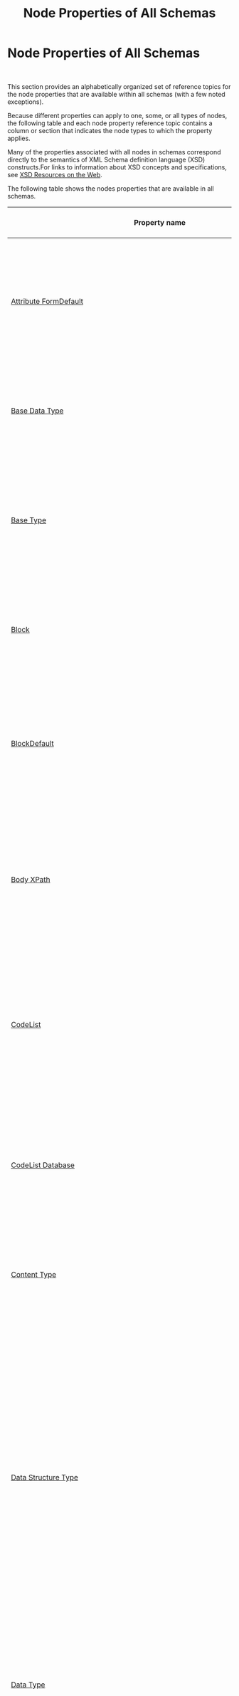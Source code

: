 ﻿---
title: Node Properties of All Schemas
TOCTitle: Node Properties of All Schemas
ms:assetid: 893c7352-7c18-4771-a9b6-e93239fe7d64
ms:mtpsurl: https://msdn.microsoft.com/en-us/library/Aa561245(v=BTS.80)
ms:contentKeyID: 51529512
ms.date: 08/30/2017
mtps_version: v=BTS.80
---

# Node Properties of All Schemas

 

This section provides an alphabetically organized set of reference topics for the node properties that are available within all schemas (with a few noted exceptions).

Because different properties can apply to one, some, or all types of nodes, the following table and each node property reference topic contains a column or section that indicates the node types to which the property applies.

Many of the properties associated with all nodes in schemas correspond directly to the semantics of XML Schema definition language (XSD) constructs.For links to information about XSD concepts and specifications, see [XSD Resources on the Web](https://msdn.microsoft.com/library/aa547363\(v=bts.80\)).

The following table shows the nodes properties that are available in all schemas.

<table>
<thead>
<tr class="header">
<th>Property name</th>
<th>Applies to node type(s)</th>
<th>Description</th>
</tr>
</thead>
<tbody>
<tr class="odd">
<td><a href="attribute-formdefault-node-property-of-all-schemas.md">Attribute FormDefault</a></td>
<td><a href="schema-node-properties.md">Schema</a></td>
<td>Specifies whether locally declared attributes must be qualified by using a namespace identifier in instance messages.<br />
<br />
Property category: <strong>Advanced</strong></td>
</tr>
<tr class="even">
<td><a href="base-data-type-node-property-of-all-schemas.md">Base Data Type</a></td>
<td><a href="record-node-properties.md">Record</a>, <a href="field-element-node-properties.md">Field Element</a>, <a href="field-attribute-node-properties.md">Field Attribute</a></td>
<td>Specifies the base data type from which the type for the selected node is derived.<br />
<br />
Property category: <strong>Advanced</strong></td>
</tr>
<tr class="odd">
<td><a href="base-type-node-property-of-all-schemas.md">Base Type</a></td>
<td><a href="equivalent-node-properties.md">Equivalent</a></td>
<td>Shows the base complex type from which the other complex types shown as child nodes of the <strong>Equivalent</strong> node are derived.<br />
<br />
Property category: <strong>General</strong></td>
</tr>
<tr class="even">
<td><a href="block-node-property-of-all-schemas.md">Block</a></td>
<td><a href="record-node-properties.md">Record</a></td>
<td>Prevents or defines allowed derivations of this <strong>Record</strong> node in other schemas.<br />
<br />
Property category: <strong>General</strong></td>
</tr>
<tr class="odd">
<td><a href="blockdefault-node-property-of-all-schemas.md">BlockDefault</a></td>
<td><a href="schema-node-properties.md">Schema</a></td>
<td>Specifies the default setting for whether or not derivations are permitted throughout the schema, and if so, which kinds (extension, restriction, and so on).<br />
<br />
Property category: <strong>Advanced</strong></td>
</tr>
<tr class="even">
<td><a href="body-xpath-node-property-of-all-schemas.md">Body XPath</a></td>
<td><a href="record-node-properties.md">Record</a></td>
<td>Identifies the portion of the schema that defines the body of the message associated with a root <strong>Record</strong> node in an envelope schema.<br />
<br />
Property category: <strong>Parse</strong></td>
</tr>
<tr class="odd">
<td><a href="codelist-node-property-of-all-schemas.md">CodeList</a></td>
<td><a href="field-element-node-properties.md">Field Element</a>, <a href="field-attribute-node-properties.md">Field Attribute</a></td>
<td>Specifies the reference number for the code list to use with the selected <strong>Field Element</strong> or <strong>Field Attribute</strong> node, and provides access to the <strong>CodeList</strong> dialog box.<br />
<br />
Property category: <strong>BizTalk</strong></td>
</tr>
<tr class="even">
<td><a href="codelist-database-node-property-of-all-schemas.md">CodeList Database</a></td>
<td><a href="schema-node-properties.md">Schema</a></td>
<td>Specifies the name and location of the database containing code lists used to set enumeration values at design-time.<br />
<br />
Property category: <strong>BizTalk</strong></td>
</tr>
<tr class="odd">
<td><a href="content-type-node-property-of-all-schemas.md">Content Type</a></td>
<td><a href="record-node-properties.md">Record</a></td>
<td>Specifies whether the content of the <strong>Record</strong> node is simple or complex.<br />
<br />
Property category: <strong>Advanced</strong></td>
</tr>
<tr class="even">
<td><a href="data-structure-type-node-property-of-all-schemas.md">Data Structure Type</a></td>
<td><a href="record-node-properties.md">Record</a></td>
<td>Specifies one of the following:<br />
<br />
- An existing data type for the selected <strong>Record</strong> node, by selecting the data type from the list.<br />
- A new global complex data type to be created for the selected <strong>Record</strong> node, by typing a name for the new data type.<br />
- That the selected <strong>Record</strong> node should refer to another global level <strong>Record</strong> node, by selecting &quot;<em>&lt;RecordName&gt;</em> (Reference)&quot; from the list.<br />
<br />
Property category: <strong>General</strong></td>
</tr>
<tr class="odd">
<td><a href="data-type-node-property-of-all-schemas.md">Data Type</a></td>
<td><a href="field-element-node-properties.md">Field Element</a>, <a href="field-attribute-node-properties.md">Field Attribute</a></td>
<td>Specifies a simple data type for the selected <strong>Field Element</strong> or <strong>Field Attribute</strong> node.<br />
<br />
Property category: <strong>General</strong></td>
</tr>
<tr class="even">
<td><a href="default-value-node-property-of-all-schemas.md">Default Value</a></td>
<td><a href="field-element-node-properties.md">Field Element</a>, <a href="field-attribute-node-properties.md">Field Attribute</a></td>
<td>Specifies the default value for the selected <strong>Field Element</strong> or <strong>Field Attribute</strong> node.<br />
<br />
Property category: <strong>General</strong></td>
</tr>
<tr class="odd">
<td><a href="derivation-type-node-property-of-all-schemas.md">Derivation Type</a></td>
<td><a href="equivalent-child-node-properties.md">Equivalent Child</a></td>
<td>Shows the base complex type or one of the derived complex types.<br />
<br />
Property category: <strong>General</strong></td>
</tr>
<tr class="even">
<td><a href="derived-by-node-property-of-all-schemas.md">Derived By</a></td>
<td><a href="record-node-properties.md">Record</a>, <a href="field-element-node-properties.md">Field Element</a>, <a href="field-attribute-node-properties.md">Field Attribute</a></td>
<td>Specifies how the complex type associated with the selected <strong>Record</strong> node is derived from the data type specified by the <strong>Base Data Type</strong> property.<br />
<br />
Or, specifies how the simple type associated with the selected <strong>Field Element</strong> or <strong>Field Attribute</strong> node is derived from the data type specified by the <strong>Base Data Type</strong> property.<br />
<br />
Property category: <strong>Advanced</strong></td>
</tr>
<tr class="odd">
<td><a href="document-type-node-property-of-all-schemas.md">Document Type</a></td>
<td><a href="schema-node-properties.md">Schema</a></td>
<td>Specifies the type of schema that you are configuring, using whatever document type specification makes sense for your business.<br />
<br />
Property category: <strong>Reference</strong></td>
</tr>
<tr class="even">
<td><a href="document-version-node-property-of-all-schemas.md">Document Version</a></td>
<td><a href="schema-node-properties.md">Schema</a></td>
<td>Specifies the version of the schema that you are configuring, using whatever versioning scheme makes sense for your business.<br />
<br />
Property category: <strong>Reference</strong></td>
</tr>
<tr class="odd">
<td><a href="element-formdefault-node-property-of-all-schemas.md">Element FormDefault</a></td>
<td><a href="schema-node-properties.md">Schema</a></td>
<td>Specifies whether locally declared elements must be qualified by using a namespace identifier in instance messages.<br />
<br />
Property category: <strong>Advanced</strong></td>
</tr>
<tr class="even">
<td><a href="enumeration-node-property-of-all-schemas.md">Enumeration</a></td>
<td><a href="field-element-node-properties.md">Field Element</a>, <a href="field-attribute-node-properties.md">Field Attribute</a></td>
<td>Limits any data in an instance message corresponding to the selected <strong>Field Element</strong> or <strong>Field Attribute</strong> node to a specific set of values.<br />
<br />
Property category: <strong>Restricted</strong></td>
</tr>
<tr class="odd">
<td><a href="envelope-node-property-of-all-schemas.md">Envelope</a></td>
<td><a href="schema-node-properties.md">Schema</a></td>
<td>Specifies whether the schema represents an envelope. Configure this property only if you are creating a flat file or an XML file.<br />
<br />
Property category: <strong>Reference</strong></td>
</tr>
<tr class="even">
<td><a href="field-type-node-property-of-all-schemas.md">Field Type</a></td>
<td><a href="field-element-node-properties.md">Field Element</a>, <a href="field-attribute-node-properties.md">Field Attribute</a></td>
<td>Identifies the selected node as a <strong>Field Element</strong> node or a <strong>Field Attribute</strong> node.<br />
<br />
Property category: <strong>General</strong></td>
</tr>
<tr class="odd">
<td><a href="final-node-property-of-all-schemas.md">Final</a></td>
<td><a href="record-node-properties.md">Record</a>, <a href="field-element-node-properties.md">Field Element</a>, <a href="field-attribute-node-properties.md">Field Attribute</a></td>
<td>Specifies derivation restrictions for the data type defined for the selected <strong>Record</strong>, <strong>Field Element</strong>, or <strong>Field Attribute</strong> node.<br />
<br />
Property category: <strong>General</strong></td>
</tr>
<tr class="even">
<td><a href="finaldefault-node-property-of-all-schemas.md">FinalDefault</a></td>
<td><a href="schema-node-properties.md">Schema</a></td>
<td>Specifies whether types defined in the schema being edited can be used as the basis for any derivations.<br />
<br />
Property category: <strong>Advanced</strong></td>
</tr>
<tr class="odd">
<td>Fixed](../Topic/Fixed%20(Node%20Property%20of%20All%20Schemas).md)</td>
<td><a href="field-element-node-properties.md">Field Element</a>, <a href="field-attribute-node-properties.md">Field Attribute</a></td>
<td>Specifies a fixed value for the element(s) or attribute in an instance message that corresponds to the selected <strong>Field Element</strong> or <strong>Field Attribute</strong> node, if the data is present.<br />
<br />
Property category: <strong>Advanced</strong></td>
</tr>
<tr class="even">
<td><a href="form-node-property-of-all-schemas.md">Form</a></td>
<td><a href="record-node-properties.md">Record</a>, <a href="field-element-node-properties.md">Field Element</a>, <a href="field-attribute-node-properties.md">Field Attribute</a></td>
<td>Specifies whether local elements in instance messages must be qualified with a namespace identifier.<br />
<br />
Property category: <strong>Advanced</strong></td>
</tr>
<tr class="odd">
<td><a href="group-max-occurs-node-property-of-all-schemas.md">Group Max Occurs</a></td>
<td><a href="record-node-properties.md">Record</a></td>
<td>Specifies the maximum number of times the underlying group content of the selected <strong>Record</strong> node can occur.<br />
<br />
Property category: <strong>Advanced</strong></td>
</tr>
<tr class="even">
<td><a href="group-min-occurs-node-property-of-all-schemas.md">Group Min Occurs</a></td>
<td><a href="record-node-properties.md">Record</a></td>
<td>Specifies the minimum number of times the underlying group content of the selected <strong>Record</strong> node can occur.<br />
<br />
Property category: <strong>Advanced</strong></td>
</tr>
<tr class="odd">
<td><a href="group-order-type-node-property-of-all-schemas.md">Group Order Type</a></td>
<td><a href="record-node-properties.md">Record</a></td>
<td>Specifies the type of group ordering of child nodes below the selected <strong>Record</strong> node.<br />
<br />
Property category: <strong>Advanced</strong></td>
</tr>
<tr class="even">
<td><a href="group-reference-node-property-of-all-schemas.md">Group Reference</a></td>
<td><a href="sequence-group-node-properties.md">Sequence Group</a>, <a href="choice-group-node-properties.md">Choice Group</a>, <a href="all-group-node-properties.md">All Group</a>, <a href="attribute-group-node-properties.md">Attribute Group</a></td>
<td>Specifies the globally defined group referenced by the selected <strong>Sequence Group</strong>, <strong>Choice Group</strong>, <strong>All Group</strong>, or <strong>Attribute Group</strong> node.<br />
<br />
Property category: <strong>Advanced</strong></td>
</tr>
<tr class="odd">
<td><a href="imports-node-property-of-all-schemas.md">Imports</a></td>
<td><a href="schema-node-properties.md">Schema</a></td>
<td>Specifies all of the namespaces that are used in the schema and provides the interface for importing, including, and redefining other schemas within the schema being edited.<br />
<br />
Property category: <strong>Advanced</strong></td>
</tr>
<tr class="even">
<td><a href="instance-xpath-node-property-of-all-schemas.md">Instance XPath</a></td>
<td><a href="record-node-properties.md">Record</a>, <a href="field-element-node-properties.md">Field Element</a>, <a href="field-attribute-node-properties.md">Field Attribute</a>, <a href="any-element-node-properties.md">Any Element</a>, <a href="any-attribute-node-properties.md">Any Attribute</a></td>
<td>Displays the location within instance messages of the element(s) or attribute(s) that corresponds to the selected node.<br />
<br />
Property category: <strong>General</strong></td>
</tr>
<tr class="odd">
<td><a href="item-type-node-property-of-all-schemas.md">Item Type</a></td>
<td><a href="field-element-node-properties.md">Field Element</a>, <a href="field-attribute-node-properties.md">Field Attribute</a></td>
<td>Specifies the data type of the corresponding element(s) or attribute(s) in instance messages when the <strong>Derived By</strong> property is set to <strong>List</strong>.<br />
<br />
Property category: <strong>Advanced</strong></td>
</tr>
<tr class="even">
<td><a href="length-node-property-of-all-schemas.md">Length</a></td>
<td><a href="field-element-node-properties.md">Field Element</a>, <a href="field-attribute-node-properties.md">Field Attribute</a></td>
<td>Specifies the fixed length of the data corresponding to the selected <strong>Field Element</strong> or <strong>Field Attribute</strong> node in instance messages.<br />
<br />
Property category: <strong>Restricted</strong></td>
</tr>
<tr class="odd">
<td><a href="max-occurs-node-property-of-all-schemas.md">Max Occurs</a></td>
<td><a href="record-node-properties.md">Record</a>, <a href="field-element-node-properties.md">Field Element</a>, <a href="sequence-group-node-properties.md">Sequence Group</a>, <a href="choice-group-node-properties.md">Choice Group</a>, <a href="all-group-node-properties.md">All Group</a>, <a href="any-element-node-properties.md">Any Element</a></td>
<td>Specifies the maximum number of times that the element(s) corresponding to the selected node can occur.<br />
<br />
Property category: <strong>General</strong></td>
</tr>
<tr class="even">
<td><a href="maxfacet-type-node-property-of-all-schemas.md">MaxFacet Type</a></td>
<td><a href="field-element-node-properties.md">Field Element</a>, <a href="field-attribute-node-properties.md">Field Attribute</a></td>
<td>Specifies whether the upper bound of the ordered value for any data in instance messages that corresponds to the selected <strong>Field Element</strong> or <strong>Field Attribute</strong> node, as specified by the <strong>MaxFacet Value</strong> property, is inclusive or exclusive.<br />
<br />
Property category: <strong>Restricted</strong></td>
</tr>
<tr class="odd">
<td><a href="maxfacet-value-node-property-of-all-schemas.md">MaxFacet Value</a></td>
<td><a href="field-element-node-properties.md">Field Element</a>, <a href="field-attribute-node-properties.md">Field Attribute</a></td>
<td>Specifies the maximum value (inclusive or exclusive, as specified by the <strong>MaxFacet Type</strong> property) for any data in instance messages that corresponds to the selected <strong>Field Element</strong> or <strong>Field Attribute</strong> node.<br />
<br />
Property category: <strong>Restricted</strong></td>
</tr>
<tr class="even">
<td><a href="maximum-length-node-property-of-all-schemas.md">Maximum Length</a></td>
<td><a href="field-element-node-properties.md">Field Element</a>, <a href="field-attribute-node-properties.md">Field Attribute</a></td>
<td>Specifies the maximum length for the data in instance messages that corresponds to the selected <strong>Field Element</strong> or <strong>Field Attribute</strong> node.<br />
<br />
Property category: <strong>Restricted</strong></td>
</tr>
<tr class="odd">
<td><a href="member-types-node-property-of-all-schemas.md">Member Types</a></td>
<td><a href="field-element-node-properties.md">Field Element</a>, <a href="field-attribute-node-properties.md">Field Attribute</a></td>
<td>Specifies the list of valid data types for the corresponding element(s) or attribute(s) in instance messages when the <strong>Derived By</strong> property is set to <strong>Union</strong>.<br />
<br />
Property category: <strong>Advanced</strong></td>
</tr>
<tr class="even">
<td><a href="min-occurs-node-property-of-all-schemas.md">Min Occurs</a></td>
<td><a href="record-node-properties.md">Record</a>, <a href="field-element-node-properties.md">Field Element</a>, <a href="sequence-group-node-properties.md">Sequence Group</a>, <a href="choice-group-node-properties.md">Choice Group</a>, <a href="all-group-node-properties.md">All Group</a>, <a href="any-element-node-properties.md">Any Element</a></td>
<td>Specifies the minimum number of times that the element(s) corresponding to the selected node can occur.<br />
<br />
Property category: <strong>General</strong></td>
</tr>
<tr class="odd">
<td>MinFacet Type](../Topic/MinFacet%20Type%20(Node%20Property%20of%20All%20Schemas).md)</td>
<td><a href="field-element-node-properties.md">Field Element</a>, <a href="field-attribute-node-properties.md">Field Attribute</a></td>
<td>Specifies whether the lower bound of the ordered value for any data in instance messages that corresponds to the selected <strong>Field Element</strong> or <strong>Field Attribute</strong> node, as specified by the <strong>MinFacet Value</strong> property, is inclusive or exclusive.<br />
<br />
Property category: <strong>Restricted</strong></td>
</tr>
<tr class="even">
<td><a href="minfacet-value-node-property-of-all-schemas.md">MinFacet Value</a></td>
<td><a href="field-element-node-properties.md">Field Element</a>, <a href="field-attribute-node-properties.md">Field Attribute</a></td>
<td>Specifies the minimum value (inclusive or exclusive, as specified by the <strong>MinFacet Type</strong> property) for any data in instance messages that corresponds to the selected <strong>Field Element</strong> or <strong>Field Attribute</strong> node.<br />
<br />
Property category: <strong>Restricted</strong></td>
</tr>
<tr class="odd">
<td><a href="minimum-length-node-property-of-all-schemas.md">Minimum Length</a></td>
<td><a href="field-element-node-properties.md">Field Element</a>, <a href="field-attribute-node-properties.md">Field Attribute</a></td>
<td>Specifies the minimum length for the data in instance messages that corresponds to the selected <strong>Field Element</strong> or <strong>Field Attribute</strong> node.<br />
<br />
Property category: <strong>Restricted</strong></td>
</tr>
<tr class="even">
<td><a href="mixed-node-property-of-all-schemas.md">Mixed</a></td>
<td><a href="record-node-properties.md">Record</a></td>
<td>Specifies that character data or text can appear with subelements in the selected <strong>Record</strong> node.<br />
<br />
Property category: <strong>Advanced</strong></td>
</tr>
<tr class="odd">
<td><a href="namespace-node-property-of-all-schemas.md">Namespace</a></td>
<td><a href="record-node-properties.md">Record</a>, <a href="field-element-node-properties.md">Field Element</a>, <a href="field-attribute-node-properties.md">Field Attribute</a>, <a href="sequence-group-node-properties.md">Sequence Group</a>, <a href="choice-group-node-properties.md">Choice Group</a>, <a href="all-group-node-properties.md">All Group</a>, <a href="attribute-group-node-properties.md">Attribute Group</a>, <a href="any-element-node-properties.md">Any Element</a>, <a href="any-attribute-node-properties.md">Any Attribute</a></td>
<td>Displays the namespace for the selected node. For <strong>Any Element</strong> and <strong>Any Attribute</strong> nodes, this property is editable so that a namespace can be specified.<br />
<br />
Property category: <strong>General</strong></td>
</tr>
<tr class="even">
<td><a href="nillable-node-property-of-all-schemas.md">Nillable</a></td>
<td><a href="record-node-properties.md">Record</a>, <a href="field-element-node-properties.md">Field Element</a></td>
<td>Specifies whether the <strong>nil</strong> attribute can be used at run time with the element that corresponds to the selected node to indicate that it is still valid even if it has no content.<br />
<br />
Property category: <strong>Advanced</strong></td>
</tr>
<tr class="odd">
<td><a href="node-name-node-property-of-all-schemas.md">Node Name</a></td>
<td><a href="schema-node-properties.md">Schema</a>, <a href="record-node-properties.md">Record</a>, <a href="field-element-node-properties.md">Field Element</a>, <a href="field-attribute-node-properties.md">Field Attribute</a>, <a href="sequence-group-node-properties.md">Sequence Group</a>, <a href="choice-group-node-properties.md">Choice Group</a>, <a href="all-group-node-properties.md">All Group</a>, <a href="attribute-group-node-properties.md">Attribute Group</a>, <a href="any-element-node-properties.md">Any Element</a>, <a href="any-attribute-node-properties.md">Any Attribute</a>, <a href="equivalent-node-properties.md">Equivalent</a>, <a href="equivalent-child-node-properties.md">Equivalent Child</a></td>
<td>Specifies (or just displays) the name of the selected node.<br />
<br />
Property category: <strong>General</strong></td>
</tr>
<tr class="even">
<td><a href="notes-node-property-of-all-schemas.md">Notes</a></td>
<td><a href="record-node-properties.md">Record</a>, <a href="field-element-node-properties.md">Field Element</a>, <a href="field-attribute-node-properties.md">Field Attribute</a></td>
<td>Specifies notes about the selected <strong>Record</strong>, <strong>Field Element</strong>, or <strong>Field Attribute</strong> node to be made.<br />
<br />
Property category: <strong>BizTalk</strong></td>
</tr>
<tr class="odd">
<td><a href="order-type-node-property-of-all-schemas.md">Order Type</a></td>
<td><a href="sequence-group-node-properties.md">Sequence Group</a>, <a href="choice-group-node-properties.md">Choice Group</a>, <a href="all-group-node-properties.md">All Group</a></td>
<td>Specifies the type of the selected element group node: <strong>Sequence</strong>, <strong>Choice</strong>, or <strong>All</strong>.<br />
<br />
Property category: <strong>Advanced</strong></td>
</tr>
<tr class="even">
<td><a href="pattern-node-property-of-all-schemas.md">Pattern</a></td>
<td><a href="field-element-node-properties.md">Field Element</a>, <a href="field-attribute-node-properties.md">Field Attribute</a></td>
<td>Limits any data in an instance message corresponding to the selected <strong>Field Element</strong> or <strong>Field Attribute</strong> node to a specific pattern, as specified by one or more regular expressions.<br />
<br />
Property category: <strong>Restricted</strong></td>
</tr>
<tr class="odd">
<td><a href="process-contents-node-property-of-all-schemas.md">Process Contents</a></td>
<td><a href="any-element-node-properties.md">Any Element</a>, <a href="any-attribute-node-properties.md">Any Attribute</a></td>
<td>Specifies the level of validation data for instance messages that corresponds to the selected <strong>Any Element</strong> or <strong>Any Attribute</strong> node.<br />
<br />
Property category: <strong>General</strong></td>
</tr>
<tr class="even">
<td><a href="promote-properties-node-property-of-all-schemas.md">Promote Properties</a></td>
<td><a href="schema-node-properties.md">Schema</a></td>
<td>Opens the <strong>Promote Properties</strong> dialog box in which you can specify the properties that you want to promote to the property context container.<br />
<br />
Property category: <strong>BizTalk</strong></td>
</tr>
<tr class="odd">
<td><a href="receipt-node-property-of-all-schemas.md">Receipt</a></td>
<td><a href="schema-node-properties.md">Schema</a></td>
<td>Specifies whether the schema represents an inbound receipt message.<br />
<br />
Property category: <strong>Reference</strong></td>
</tr>
<tr class="even">
<td><a href="root-reference-node-property-of-all-schemas.md">Root Reference</a></td>
<td><a href="schema-node-properties.md">Schema</a></td>
<td>Specifies the node that represents the outermost element in the XML business document represented by the schema, and is important when you have created more than one top-level node in the schema.<br />
<br />
Property category: <strong>Reference</strong></td>
</tr>
<tr class="odd">
<td><a href="rootnode-typename-node-property-of-all-schemas.md">RootNode TypeName</a></td>
<td><a href="record-node-properties.md">Record</a>, <a href="field-element-node-properties.md">Field Element</a></td>
<td>Specifies the name that will be used when generating the .NET class name for the selected root <strong>Record</strong> or root <strong>Field Element</strong> node.<br />
<br />
Property category: <strong>Reference</strong></td>
</tr>
<tr class="even">
<td><a href="schema-editor-extensions-node-property-of-all-schemas.md">Schema Editor Extensions</a></td>
<td><a href="schema-node-properties.md">Schema</a></td>
<td>Allows selection of the BizTalk Editor extensions to be associated with the selected schema.<br />
<br />
Property category: <strong>Advanced</strong></td>
</tr>
<tr class="odd">
<td><a href="schema-file-location-node-property-of-all-schemas.md">Schema File Location</a></td>
<td><a href="schema-node-properties.md">Schema</a></td>
<td>Shows the file system location of the schema file associated with the schema being edited.<br />
<br />
Property category: <strong>General</strong></td>
</tr>
<tr class="even">
<td><a href="schema-type-node-property-of-all-schemas.md">Schema Type</a></td>
<td><a href="schema-node-properties.md">Schema</a></td>
<td>Specifies the type of the selected schema as either a document schema or a property schema.<br />
<br />
Property category: <strong>Reference</strong></td>
</tr>
<tr class="odd">
<td><a href="specification-name-node-property-of-all-schemas.md">Specification Name</a></td>
<td><a href="schema-node-properties.md">Schema</a></td>
<td>Specifies a business name for the schema.<br />
<br />
Property category: <strong>Reference</strong></td>
</tr>
<tr class="even">
<td><a href="standard-node-property-of-all-schemas.md">Standard</a></td>
<td><a href="schema-node-properties.md">Schema</a></td>
<td>Specifies the format and/or syntax of the instance message.<br />
<br />
Property category: <strong>Reference</strong></td>
</tr>
<tr class="odd">
<td><a href="standard-version-node-property-of-all-schemas.md">Standard Version</a></td>
<td><a href="schema-node-properties.md">Schema</a></td>
<td>Specifies the version of the format and/or syntax of the instance message, if appropriate.<br />
<br />
Property category: <strong>Reference</strong></td>
</tr>
<tr class="even">
<td><a href="target-namespace-node-property-of-all-schemas.md">Target Namespace</a></td>
<td><a href="schema-node-properties.md">Schema</a></td>
<td>Specifies the target namespace for the schema using any valid uniform resource identifier (URI).<br />
<br />
Property category: <strong>General</strong></td>
</tr>
<tr class="odd">
<td>Use Requirement](../Topic/Use%20Requirement%20(Node%20Property%20of%20All%20Schemas).md)</td>
<td><a href="field-attribute-node-properties.md">Field Attribute</a></td>
<td>Specifies whether the attribute that corresponds to the selected <strong>Field Attribute</strong> node is required in an instance message. This property represents a standard XSD construct and is persisted as &quot;required.&quot;<br />
<br />
Property category: <strong>General</strong></td>
</tr>
</tbody>
</table>


